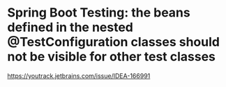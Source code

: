 # Spring Boot Testing: the beans defined in the nested @TestConfiguration classes should not be visible for other test classes

https://youtrack.jetbrains.com/issue/IDEA-166991